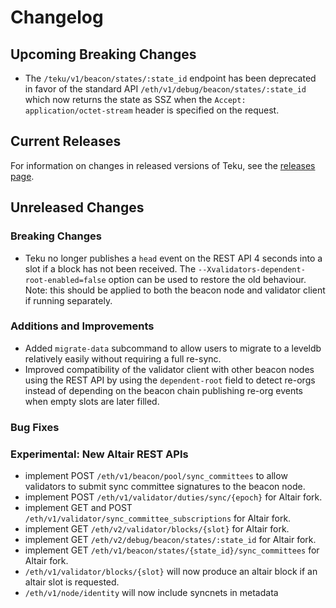 # Changelog

## Upcoming Breaking Changes
- The `/teku/v1/beacon/states/:state_id` endpoint has been deprecated in favor of the standard API `/eth/v1/debug/beacon/states/:state_id` which now returns the state as SSZ when the `Accept: application/octet-stream` header is specified on the request.

## Current Releases
For information on changes in released versions of Teku, see the [releases page](https://github.com/ConsenSys/teku/releases).

## Unreleased Changes

### Breaking Changes
- Teku no longer publishes a `head` event on the REST API 4 seconds into a slot if a block has not been received. 
  The `--Xvalidators-dependent-root-enabled=false` option can be used to restore the old behaviour.
  Note: this should be applied to both the beacon node and validator client if running separately.

### Additions and Improvements
- Added `migrate-data` subcommand to allow users to migrate to a leveldb relatively easily without requiring a full re-sync.
- Improved compatibility of the validator client with other beacon nodes using the REST API by using 
  the `dependent-root` field to detect re-orgs instead of depending on the beacon chain publishing re-org events when empty slots are later filled.

### Bug Fixes


### Experimental: New Altair REST APIs
- implement POST `/eth/v1/beacon/pool/sync_committees` to allow validators to submit sync committee signatures to the beacon node.
- implement POST `/eth/v1/validator/duties/sync/{epoch}` for Altair fork.
- implement GET and POST `/eth/v1/validator/sync_committee_subscriptions` for Altair fork.
- implement GET `/eth/v2/validator/blocks/{slot}` for Altair fork.
- implement GET `/eth/v2/debug/beacon/states/:state_id` for Altair fork.
- implement GET `/eth/v1/beacon/states/{state_id}/sync_committees` for Altair fork.
- `/eth/v1/validator/blocks/{slot}` will now produce an altair block if an altair slot is requested.
- `/eth/v1/node/identity` will now include syncnets in metadata

